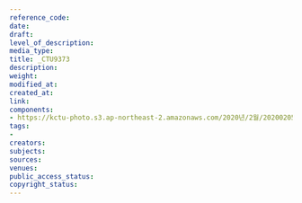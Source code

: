 ```yaml
---
reference_code: 
date: 
draft: 
level_of_description: 
media_type: 
title: _CTU9373
description: 
weight: 
modified_at: 
created_at: 
link: 
components:
- https://kctu-photo.s3.ap-northeast-2.amazonaws.com/2020년/2월/20200205_김명환+위원장+인터뷰/_CTU9373.jpg
tags:
- 
creators: 
subjects: 
sources: 
venues: 
public_access_status: 
copyright_status: 
---
```

